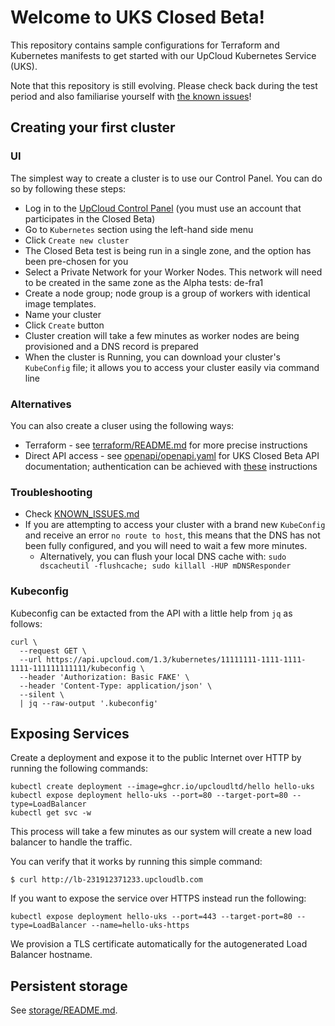 # Welcome to UKS Closed Beta!

This repository contains sample configurations for Terraform and Kubernetes manifests to get started with our UpCloud Kubernetes Service (UKS).

Note that this repository is still evolving. Please check back during the test period and also familiarise yourself with [the known issues](KNOWN_ISSUES.md)!

## Creating your first cluster

### UI
The simplest way to create a cluster is to use our Control Panel. You can do so by following these steps:

* Log in to the [UpCloud Control Panel](https://hub.upcloud.com) (you must use an account that participates in the Closed Beta)
* Go to `Kubernetes` section using the left-hand side menu
* Click `Create new cluster`
* The Closed Beta test is being run in a single zone, and the option has been pre-chosen for you
* Select a Private Network for your Worker Nodes. This network will need to be created in the same zone as the Alpha tests: de-fra1
* Create a node group; node group is a group of workers with identical image templates.
* Name your cluster
* Click `Create` button
* Cluster creation will take a few minutes as worker nodes are being provisioned and a DNS record is prepared
* When the cluster is Running, you can download your cluster's `KubeConfig` file; it allows you to access your cluster easily via command line

### Alternatives
You can also create a cluser using the following ways:
* Terraform - see [terraform/README.md](terraform/README.md) for more precise instructions
* Direct API access - see [openapi/openapi.yaml](openapi/openapi.yaml) for UKS Closed Beta API documentation; authentication can be achieved with [these](https://developers.upcloud.com/1.3/2-architecture/#authentication) instructions



### Troubleshooting

* Check [KNOWN_ISSUES.md](KNOWN_ISSUES.md)
* If you are attempting to access your cluster with a brand new `KubeConfig` and receive an error `no route to host`, this means that the DNS has not been fully configured, and you will need to wait a few more minutes.
  * Alternatively, you can flush your local DNS cache with: `sudo dscacheutil -flushcache; sudo killall -HUP mDNSResponder`

### Kubeconfig

Kubeconfig can be extacted from the API with a little help from `jq` as follows:
```shell
curl \
  --request GET \
  --url https://api.upcloud.com/1.3/kubernetes/11111111-1111-1111-1111-111111111111/kubeconfig \
  --header 'Authorization: Basic FAKE' \
  --header 'Content-Type: application/json' \
  --silent \
  | jq --raw-output '.kubeconfig'
```

## Exposing Services

Create a deployment and expose it to the public Internet over HTTP by running the following commands:

```
kubectl create deployment --image=ghcr.io/upcloudltd/hello hello-uks
kubectl expose deployment hello-uks --port=80 --target-port=80 --type=LoadBalancer
kubectl get svc -w
```

This process will take a few minutes as our system will create a new load balancer to handle the traffic.

You can verify that it works by running this simple command:

```
$ curl http://lb-231912371233.upcloudlb.com
```

If you want to expose the service over HTTPS instead run the following:

```
kubectl expose deployment hello-uks --port=443 --target-port=80 --type=LoadBalancer --name=hello-uks-https
```

We provision a TLS certificate automatically for the autogenerated Load Balancer hostname.

## Persistent storage

See [storage/README.md](storage/README.md).  



